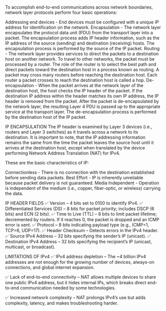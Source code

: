 To accomplish end-to-end communications across network boundaries, network layer protocols perform four basic operations:

Addressing end devices - End devices must be configured with a unique IP address for identification on the network.
Encapsulation - The network layer encapsulates the protocol data unit (PDU) from the transport layer into a packet. The encapsulation process adds IP header information, such as the IP address of the source (sending) and destination (receiving) hosts. The encapsulation process is performed by the source of the IP packet.
Routing - The network layer provides services to direct the packets to a destination host on another network. To travel to other networks, the packet must be processed by a router. The role of the router is to select the best path and direct packets toward the destination host in a process known as routing. A packet may cross many routers before reaching the destination host. Each router a packet crosses to reach the destination host is called a hop.
De-encapsulation - When the packet arrives at the network layer of the destination host, the host checks the IP header of the packet. If the destination IP address within the header matches its own IP address, the IP header is removed from the packet. After the packet is de-encapsulated by the network layer, the resulting Layer 4 PDU is passed up to the appropriate service at the transport layer. The de-encapsulation process is performed by the destination host of the IP packet.



IP ENCAPSULATION
The IP header is examined by Layer 3 devices (i.e., routers and Layer 3 switches) as it travels across a network to its destination. It is important to note, that the IP addressing information remains the same from the time the packet leaves the source host until it arrives at the destination host, except when translated by the device performing Network Address Translation (NAT) for IPv4.

These are the basic characteristics of IP:

Connectionless - There is no connection with the destination established before sending data packets.
Best Effort - IP is inherently unreliable because packet delivery is not guaranteed.
Media Independent - Operation is independent of the medium (i.e., copper, fiber-optic, or wireless) carrying the data.

IP HEADER FIELDS
✅ Version – 4 bits set to 0100 to identify IPv4.
✅ Differentiated Services (DS) – 8 bits for packet priority; includes DSCP (6 bits) and ECN (2 bits).
✅ Time to Live (TTL) – 8 bits to limit packet lifetime; decremented by routers. If it reaches 0, the packet is dropped and an ICMP error is sent.
✅ Protocol – 8 bits indicating payload type (e.g., ICMP=1, TCP=6, UDP=17).
✅ Header Checksum – Detects errors in the IPv4 header.
✅ Source IPv4 Address – 32 bits specifying the sender’s IP (unicast).
✅ Destination IPv4 Address – 32 bits specifying the recipient’s IP (unicast, multicast, or broadcast).

LIMITATIONS OF IPv4
✅ IPv4 address depletion – The ~4 billion IPv4 addresses are not enough for the growing number of devices, always-on connections, and global internet expansion.

✅ Lack of end-to-end connectivity – NAT allows multiple devices to share one public IPv4 address, but it hides internal IPs, which breaks direct end-to-end communication needed by some technologies.

✅ Increased network complexity – NAT prolongs IPv4’s use but adds complexity, latency, and makes troubleshooting harder.